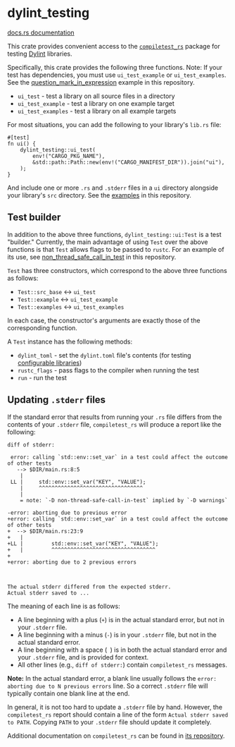 # dylint_testing

[docs.rs documentation]

This crate provides convenient access to the [`compiletest_rs`] package for testing [Dylint] libraries.

Specifically, this crate provides the following three functions. Note: If your test has dependencies, you must use `ui_test_example` or `ui_test_examples`. See the [question_mark_in_expression] example in this repository.

- `ui_test` - test a library on all source files in a directory
- `ui_test_example` - test a library on one example target
- `ui_test_examples` - test a library on all example targets

For most situations, you can add the following to your library's `lib.rs` file:

```rust,ignore
#[test]
fn ui() {
    dylint_testing::ui_test(
        env!("CARGO_PKG_NAME"),
        &std::path::Path::new(env!("CARGO_MANIFEST_DIR")).join("ui"),
    );
}
```

And include one or more `.rs` and `.stderr` files in a `ui` directory alongside your library's `src` directory. See the [examples] in this repository.

## Test builder

In addition to the above three functions, `dylint_testing::ui:Test` is a test "builder." Currently, the main advantage of using `Test` over the above functions is that `Test` allows flags to be passed to `rustc`. For an example of its use, see [non_thread_safe_call_in_test] in this repository.

`Test` has three constructors, which correspond to the above three functions as follows:

- `Test::src_base` <-> `ui_test`
- `Test::example` <-> `ui_test_example`
- `Test::examples` <-> `ui_test_examples`

In each case, the constructor's arguments are exactly those of the corresponding function.

A `Test` instance has the following methods:

- `dylint_toml` - set the `dylint.toml` file's contents (for testing [configurable libraries])
- `rustc_flags` - pass flags to the compiler when running the test
- `run` - run the test

## Updating `.stderr` files

If the standard error that results from running your `.rs` file differs from the contents of your `.stderr` file, `compiletest_rs` will produce a report like the following:

```text
diff of stderr:

 error: calling `std::env::set_var` in a test could affect the outcome of other tests
   --> $DIR/main.rs:8:5
    |
 LL |     std::env::set_var("KEY", "VALUE");
    |     ^^^^^^^^^^^^^^^^^^^^^^^^^^^^^^^^^
    |
    = note: `-D non-thread-safe-call-in-test` implied by `-D warnings`

-error: aborting due to previous error
+error: calling `std::env::set_var` in a test could affect the outcome of other tests
+  --> $DIR/main.rs:23:9
+   |
+LL |         std::env::set_var("KEY", "VALUE");
+   |         ^^^^^^^^^^^^^^^^^^^^^^^^^^^^^^^^^
+
+error: aborting due to 2 previous errors



The actual stderr differed from the expected stderr.
Actual stderr saved to ...
```

The meaning of each line is as follows:

- A line beginning with a plus (`+`) is in the actual standard error, but not in your `.stderr` file.
- A line beginning with a minus (`-`) is in your `.stderr` file, but not in the actual standard error.
- A line beginning with a space (` `) is in both the actual standard error and your `.stderr` file, and is provided for context.
- All other lines (e.g., `diff of stderr:`) contain `compiletest_rs` messages.

**Note:** In the actual standard error, a blank line usually follows the `error: aborting due to N previous errors` line. So a correct `.stderr` file will typically contain one blank line at the end.

In general, it is not too hard to update a `.stderr` file by hand. However, the `compiletest_rs` report should contain a line of the form `Actual stderr saved to PATH`. Copying `PATH` to your `.stderr` file should update it completely.

Additional documentation on `compiletest_rs` can be found in [its repository].

[`compiletest_rs`]: https://github.com/Manishearth/compiletest-rs
[configurable libraries]: ../..#configurable-libraries
[docs.rs documentation]: https://docs.rs/dylint_testing/latest/dylint_testing/
[dylint]: ../..
[examples]: ../../examples
[its repository]: https://github.com/Manishearth/compiletest-rs
[non_thread_safe_call_in_test]: ../../examples/general/non_thread_safe_call_in_test/src/lib.rs
[question_mark_in_expression]: ../../examples/restriction/question_mark_in_expression/Cargo.toml

